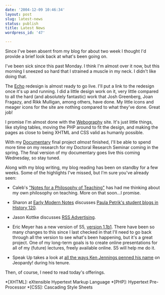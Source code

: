 ```yaml
---
date: '2004-12-09 10:46:34'
layout: post
slug: latest-news
status: publish
title: Latest News
wordpress_id: '47'

---
```


Since I've been absent from my blog for about two week I thought I'd provide a brief look back at what's been going on.




I've been sick since this past Monday. I think I'm almost over it now, but this morning I sneezed so hard that I strained a muscle in my neck. I didn't like doing that.




The [Echo](http://echo.gmu.edu) redesign is almost ready to go live. I'll put a link to the redesign once it's up and running. I did a little design work on it, very little compared to all the hard (and absolutely fantastic) work that Josh Greenberg, Joan Fragazy, and Rikk Mulligan, among others, have done. My little icons and meager icons for the site are nothing compared to what they've done. Great job!




I promise I'm almost done with the [Webography](http://chnm.gmu.edu/webography/index.htm) site. It's just little things, like styling tables, moving the PHP around to fit the design, and making the pages as close to being XHTML and CSS valid as humanly possible.




With my [Documentary](http://clioweb.org/documentary/) final project _almost_ finished, I'll be able to spend more time on my research for my Doctoral Research Seminar coming in the spring. The final version of my documentary goes live this coming Wednesday, so stay tuned.




Along with my blog writing, my blog reading has been on standby for a few weeks. Some of the highlights I've missed, but I'm sure you've already seen:






  * Caleb's ["Notes for a Philosophy of Teaching"](http://modeforcaleb.blogspot.com/2004/12/notes-for-philosophy-of-teaching.html) has had me thinking about my own philosophy on teaching. More on that soon...I promise.


  * Sharon at [Early Modern Notes](http://www.earlymodernweb.org.uk/emn/) discusses [Paula Petrik's student blogs in History 120](http://www.earlymodernweb.org.uk/emn/index.php/archives/2004/12/student-history-blogs/).


  * Jason Kottke discusses [RSS Advertising](http://www.kottke.org/04/12/blocking-rss-advertising).


  * Eric Meyer has a new version of S5, [version 1.1b1](http://www.meyerweb.com/eric/thoughts/2004/12/02/s5-11b1/). There have been so many changes to this since I last checked in that I'll need to go back through all the version to see what's been happening, but it's a great project. One of my long-term goals is to create online presentations for all of my (future) lectures, freely available online. S5 will help me do it.


  * Speak Up takes a look at [all the ways Ken Jennings penned his name](http://www.underconsideration.com/speakup/archives/002155.html) on Jeopardy! during his tenure.




Then, of course, I need to read today's offerings.

 
  *[XHTML]: eXtensible Hypertext Markup Language
  *[PHP]: Hypertext Pre-Processor
  *[CSS]: Cascading Style Sheets
